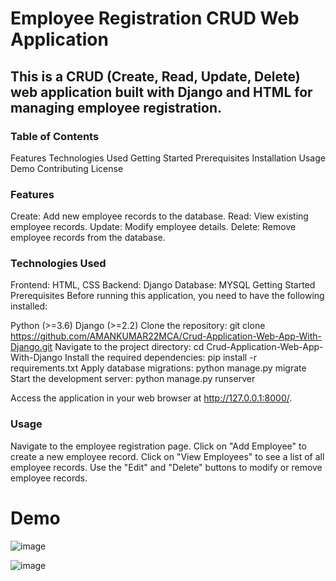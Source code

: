 # Employee Registration CRUD Web Application
## This is a CRUD (Create, Read, Update, Delete) web application built with Django and HTML for managing employee registration.

### Table of Contents
Features
Technologies Used
Getting Started
Prerequisites
Installation
Usage
Demo
Contributing
License
### Features
Create: Add new employee records to the database.
Read: View existing employee records.
Update: Modify employee details.
Delete: Remove employee records from the database.
### Technologies Used
Frontend: HTML, CSS
Backend: Django
Database: MYSQL
Getting Started
Prerequisites
Before running this application, you need to have the following installed:

Python (>=3.6)
Django (>=2.2)
Clone the repository:
git clone https://github.com/AMANKUMAR22MCA/Crud-Application-Web-App-With-Django.git
Navigate to the project directory:
cd Crud-Application-Web-App-With-Django
Install the required dependencies:
pip install -r requirements.txt
Apply database migrations:
python manage.py migrate
Start the development server:
python manage.py runserver

Access the application in your web browser at http://127.0.0.1:8000/.

### Usage
Navigate to the employee registration page.
Click on "Add Employee" to create a new employee record.
Click on "View Employees" to see a list of all employee records.
Use the "Edit" and "Delete" buttons to modify or remove employee records.

# Demo

![image](https://github.com/AMANKUMAR22MCA/Crud-Application-Web-App-With-Django/assets/126316303/1c013a5e-18e7-4700-99dc-22f16314df7b)


![image](https://github.com/AMANKUMAR22MCA/Crud-Application-Web-App-With-Django/assets/126316303/0eeff56d-651f-4bcf-b76e-4a6e29c6c77c)

